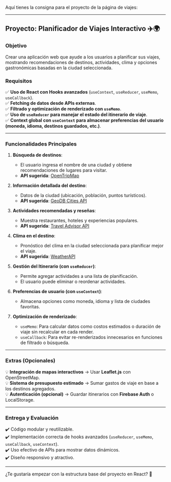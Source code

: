 Aquí tienes la consigna para el proyecto de la página de viajes:

---

## **Proyecto: Planificador de Viajes Interactivo** ✈️🌍

### **Objetivo**

Crear una aplicación web que ayude a los usuarios a planificar sus viajes, mostrando recomendaciones de destinos, actividades, clima y opciones gastronómicas basadas en la ciudad seleccionada.

### **Requisitos**

✅ **Uso de React con Hooks avanzados** (`useContext`, `useReducer`, `useMemo`, `useCallback`).  
✅ **Fetching de datos desde APIs externas**.  
✅ **Filtrado y optimización de renderizado con `useMemo`**.  
✅ **Uso de `useReducer` para manejar el estado del itinerario de viaje**.  
✅ **Context global con `useContext` para almacenar preferencias del usuario (moneda, idioma, destinos guardados, etc.)**.

---

### **Funcionalidades Principales**

1. **Búsqueda de destinos**:
   - El usuario ingresa el nombre de una ciudad y obtiene recomendaciones de lugares para visitar.
   - **API sugerida**: [OpenTripMap](https://opentripmap.com/)
2. **Información detallada del destino**:

   - Datos de la ciudad (ubicación, población, puntos turísticos).
   - **API sugerida**: [GeoDB Cities API](https://rapidapi.com/wirefreethought/api/geodb-cities)

3. **Actividades recomendadas y reseñas**:

   - Muestra restaurantes, hoteles y experiencias populares.
   - **API sugerida**: [Travel Advisor API](https://rapidapi.com/apidojo/api/travel-advisor)

4. **Clima en el destino**:

   - Pronóstico del clima en la ciudad seleccionada para planificar mejor el viaje.
   - **API sugerida**: [WeatherAPI](https://www.weatherapi.com/)

5. **Gestión del Itinerario (con `useReducer`)**:

   - Permite agregar actividades a una lista de planificación.
   - El usuario puede eliminar o reordenar actividades.

6. **Preferencias de usuario (con `useContext`)**:

   - Almacena opciones como moneda, idioma y lista de ciudades favoritas.

7. **Optimización de renderizado**:
   - `useMemo`: Para calcular datos como costos estimados o duración de viaje sin recalcular en cada render.
   - `useCallback`: Para evitar re-renderizados innecesarios en funciones de filtrado o búsqueda.

---

### **Extras (Opcionales)**

💡 **Integración de mapas interactivos** → Usar **Leaflet.js** con OpenStreetMap.  
💡 **Sistema de presupuesto estimado** → Sumar gastos de viaje en base a los destinos agregados.  
💡 **Autenticación (opcional)** → Guardar itinerarios con **Firebase Auth** o LocalStorage.

---

### **Entrega y Evaluación**

✔️ Código modular y reutilizable.  
✔️ Implementación correcta de hooks avanzados (`useReducer`, `useMemo`, `useCallback`, `useContext`).  
✔️ Uso efectivo de APIs para mostrar datos dinámicos.  
✔️ Diseño responsivo y atractivo.

---

¿Te gustaría empezar con la estructura base del proyecto en React? 🚀
